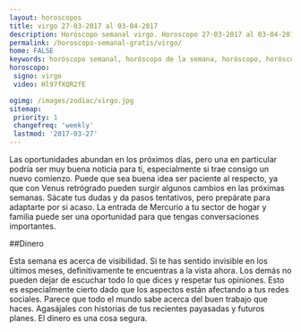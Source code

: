 ```yaml
---
layout: horoscopos
title: virgo 27-03-2017 al 03-04-2017 
description: Horóscopo semanal virgo. Horoscopo 27-03-2017 al 03-04-2017. Horoscopos univision gratis
permalink: /horoscopo-semanal-gratis/virgo/
home: FALSE
keywords: horóscopo semanal, horóscopo de la semana, horóscopo, horóscopo gratis,horóscopos, horóscopo esperanza gracia, horoscopos virgo la semana, horóscopos gratis, Tarot, Astrologia, Zodíaco, virgo, horoscopo gratis
horoscopo:
 signo: virgo
 video: Hl97fXQR2fE

ogimg: /images/zodiac/virgo.jpg
sitemap:
 priority: 1
 changefreq: 'weekly'
 lastmod: '2017-03-27'
---
```



Las oportunidades abundan en los próximos días, pero una en particular podría ser muy buena noticia para ti, especialmente si trae consigo un nuevo comienzo. Puede que sea buena idea ser paciente al respecto, ya que con Venus retrógrado pueden surgir algunos cambios en las próximas semanas. Sácate tus dudas y da pasos tentativos, pero prepárate para adaptarte por si acaso. La entrada de Mercurio a tu sector de hogar y familia puede ser una oportunidad para que tengas conversaciones importantes.

##Dinero

Esta semana es acerca de visibilidad. Si te has sentido invisible en los últimos meses, definitivamente te encuentras a la vista ahora. Los demás no pueden dejar de escuchar todo lo que dices y respetar tus opiniones. Esto es especialmente cierto dado que los aspectos están afectando a tus redes sociales. Parece que todo el mundo sabe acerca del buen trabajo que haces. Agasájales con historias de tus recientes payasadas y futuros planes. El dinero es una cosa segura.